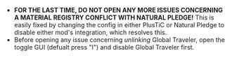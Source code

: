 - **FOR THE LAST TIME, DO NOT OPEN ANY MORE ISSUES CONCERNING A MATERIAL REGISTRY CONFLICT WITH NATURAL PLEDGE!** This is easily fixed by changing the config in either PlusTiC or Natural Pledge to disable either mod's integration, which resolves this.
- Before opening any issue concerning _unlinking_ Global Traveler, open the toggle GUI (defualt press "I") and disable Global Traveler first.
